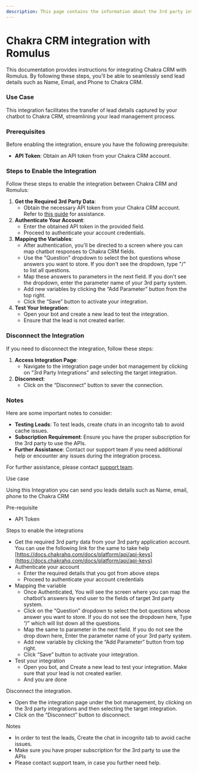 ```yaml
---
description: This page contains the information about the 3rd party integrations.
---
```


# Chakra CRM integration with Romulus

This documentation provides instructions for integrating Chakra CRM with Romulus. By following these steps, you'll be able to seamlessly send lead details such as Name, Email, and Phone to Chakra CRM.

### Use Case

This integration facilitates the transfer of lead details captured by your chatbot to Chakra CRM, streamlining your lead management process.

### Prerequisites

Before enabling the integration, ensure you have the following prerequisite:

* **API Token**: Obtain an API token from your Chakra CRM account.

### Steps to Enable the Integration

Follow these steps to enable the integration between Chakra CRM and Romulus:

1. **Get the Required 3rd Party Data**:
   * Obtain the necessary API token from your Chakra CRM account. Refer to [this guide](https://docs.chakrahq.com/docs/platform/api/api-keys) for assistance.
2. **Authenticate Your Account**:
   * Enter the obtained API token in the provided field.
   * Proceed to authenticate your account credentials.
3. **Mapping the Variables**:
   * After authentication, you'll be directed to a screen where you can map chatbot responses to Chakra CRM fields.
   * Use the "Question" dropdown to select the bot questions whose answers you want to store. If you don't see the dropdown, type "/" to list all questions.
   * Map these answers to parameters in the next field. If you don't see the dropdown, enter the parameter name of your 3rd party system.
   * Add new variables by clicking the “Add Parameter” button from the top right.
   * Click the “Save” button to activate your integration.
4. **Test Your Integration**:
   * Open your bot and create a new lead to test the integration.
   * Ensure that the lead is not created earlier.

### Disconnect the Integration

If you need to disconnect the integration, follow these steps:

1. **Access Integration Page**:
   * Navigate to the integration page under bot management by clicking on "3rd Party Integrations" and selecting the target integration.
2. **Disconnect**:
   * Click on the “Disconnect” button to sever the connection.

### Notes

Here are some important notes to consider:

* **Testing Leads**: To test leads, create chats in an incognito tab to avoid cache issues.
* **Subscription Requirement**: Ensure you have the proper subscription for the 3rd party to use the APIs.
* **Further Assistance**: Contact our support team if you need additional help or encounter any issues during the integration process.

For further assistance, please contact [support team](mailto:support@example.com).

Use case

Using this Integration you can send you leads details such as Name, email, phone to the Chakra CRM

Pre-requisite

* API Token

Steps to enable the integrations

* Get the required 3rd party data from your 3rd party application account. You can use the following link for the same to take help [https://docs.chakrahq.com/docs/platform/api/api-keys](https://docs.chakrahq.com/docs/platform/api/api-keys)
* Authenticate your account
  * Enter the required details that you got from above steps
  * Proceed to authenticate your account credentials
* Mapping the variable
  * Once Authenticated, You will see the screen where you can map the chatbot’s answers by end user to the fields of target 3rd party system.
  * Click on the “Question” dropdown to select the bot questions whose answer you want to store. If you do not see the dropdown here, Type “/” which will list down all the questions.
  * Map the same to parameter in the next field. If you do not see the drop down here, Enter the parameter name of your 3rd party system.
  * Add new variable by clicking the “Add Parameter” button from top right.
  * Click “Save” button to activate your integration.
* Test your integration
  * Open you bot, and Create a new lead to test your integration. Make sure that your lead is not created earlier.
  * And you are done

Disconnect the integration.

* Open the the integration page under the bot management, by clicking on the 3rd party integrations and then selecting the target integration.
* Click on the “Disconnect” button to disconnect.

Notes

* In order to test the leads, Create the chat in incognito tab to avoid cache issues.
* Make sure you have proper subscription for the 3rd party to use the APIs
* Please contact support team, in case you further need help.
